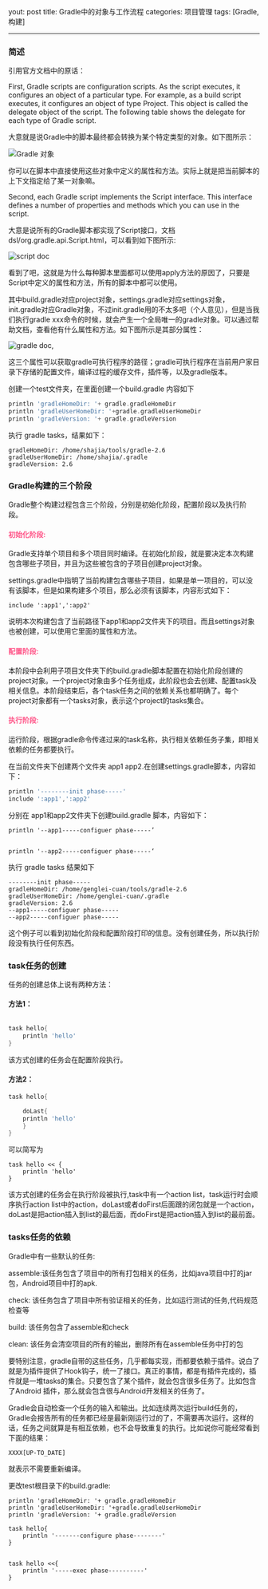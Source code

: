 yout: post
title: Gradle中的对象与工作流程
categories: 项目管理
tags: [Gradle,构建]

---

### 简述

引用官方文档中的原话：

First, Gradle scripts are configuration scripts. As the script executes, it configures an object of a particular type. For example, as a build script executes, it configures an object of type Project. This object is called the delegate object of the script. The following table shows the delegate for each type of Gradle script. 

大意就是说Gradle中的脚本最终都会转换为某个特定类型的对象。如下图所示：

![Gradle 对象][1]

<!--more-->
你可以在脚本中直接使用这些对象中定义的属性和方法。实际上就是把当前脚本的上下文指定给了某一对象嘛。

Second, each Gradle script implements the Script interface. This interface defines a number of properties and methods which you can use in the script. 

大意是说所有的Gradle脚本都实现了Script接口，文档dsl/org.gradle.api.Script.html，可以看到如下图所示:

![script doc][2]

看到了吧，这就是为什么每种脚本里面都可以使用apply方法的原因了，只要是Script中定义的属性和方法，所有的脚本中都可以使用。

其中build.gradle对应project对象，settings.gradle对应settings对象，init.gradle对应Gradle对象，不过init.gradle用的不太多吧（个人意见），但是当我们执行gradle xxx命令的时候，就会产生一个全局唯一的gradle对象。可以通过帮助文档，查看他有什么属性和方法。如下图所示是其部分属性：

![gradle doc][3],

这三个属性可以获取gradle可执行程序的路径；gradle可执行程序在当前用户家目录下存储的配置文件，编译过程的缓存文件，插件等，以及gradle版本。

创建一个test文件夹，在里面创建一个build.gradle 内容如下

```groovy
println 'gradleHomeDir: '+ gradle.gradleHomeDir
println 'gradleUserHomeDir: '+gradle.gradleUserHomeDir
println 'gradleVersion: '+ gradle.gradleVersion
```
执行 gradle  tasks，结果如下：

```
gradleHomeDir: /home/shajia/tools/gradle-2.6
gradleUserHomeDir: /home/shajia/.gradle
gradleVersion: 2.6

```


### Gradle构建的三个阶段

Gradle整个构建过程包含三个阶段，分别是初始化阶段，配置阶段以及执行阶段。

#### <font color="#ff5588">初始化阶段:</font>

Gradle支持单个项目和多个项目同时编译。在初始化阶段，就是要决定本次构建包含哪些子项目，并且为这些被包含的子项目创建project对象。

settings.gradle中指明了当前构建包含哪些子项目，如果是单一项目的，可以没有该脚本，但是如果构建多个项目，那么必须有该脚本，内容形式如下：

```
include ':app1',':app2'
```
说明本次构建包含了当前路径下app1和app2文件夹下的项目。而且settings对象也被创建，可以使用它里面的属性和方法。

#### <font color="#ff5588">配置阶段:</font>

本阶段中会利用子项目文件夹下的build.gradle脚本配置在初始化阶段创建的project对象。一个project对象由多个任务组成，此阶段也会去创建、配置task及相关信息。本阶段结束后，各个task任务之间的依赖关系也都明确了。每个project对象都有一个tasks对象，表示这个project的tasks集合。



#### <font color="#ff5588">执行阶段:</font>

运行阶段，根据gradle命令传递过来的task名称，执行相关依赖任务子集，即相关依赖的任务都要执行。

在当前文件夹下创建两个文件夹 app1 app2.在创建settings.gradle脚本，内容如下：

```groovy
println '--------init phase-----'
include ':app1',':app2'
```

分别在 app1和app2文件夹下创建build.gradle 脚本，内容如下：

```
println '--app1-----configuer phase-----’


```
```
println '--app2-----configuer phase-----‘

```
执行 gradle tasks 结果如下

```
--------init phase-----
gradleHomeDir: /home/genglei-cuan/tools/gradle-2.6
gradleUserHomeDir: /home/genglei-cuan/.gradle
gradleVersion: 2.6
--app1-----configuer phase-----
--app2-----configuer phase-----

```
这个例子可以看到初始化阶段和配置阶段打印的信息。没有创建任务，所以执行阶段没有执行任何东西。



### task任务的创建

任务的创建总体上说有两种方法：

#### 方法1：

```groovy

task hello{
    println 'hello'
}
```
该方式创建的任务会在配置阶段执行。
#### 方法2：

```groovy
task hello{

    doLast{
    println 'hello'
    }
}
```
可以简写为
```
task hello << {
    println 'hello'
}
```
该方式创建的任务会在执行阶段被执行,task中有一个action list，task运行时会顺序执行action list中的action，doLast或者doFirst后面跟的闭包就是一个action，doLast是把action插入到list的最后面，而doFirst是把action插入到list的最前面。


### tasks任务的依赖

Gradle中有一些默认的任务:

assemble:该任务包含了项目中的所有打包相关的任务，比如java项目中打的jar包，Android项目中打的apk.

check: 该任务包含了项目中所有验证相关的任务，比如运行测试的任务,代码规范检查等

build: 该任务包含了assemble和check

clean: 该任务会清空项目的所有的输出，删除所有在assemble任务中打的包

要特别注意，gradle自带的这些任务，几乎都每实现，而都要依赖于插件。说白了就是为插件提供了Hook钩子，统一了接口。真正的事情，都是有插件完成的，插件就是一堆tasks的集合。只要包含了某个插件，就会包含很多任务了。比如包含了Android 插件，那么就会包含很与Android开发相关的任务了。

Gradle会自动检查一个任务的输入和输出。比如连续两次运行build任务的，Gradle会报告所有的任务都已经是最新刚运行过的了，不需要再次运行。这样的话，任务之间就算是有相互依赖，也不会导致重复的执行。比如说你可能经常看到下面的结果：

```
XXXX[UP-TO_DATE]
```
就表示不需要重新编译。

更改test根目录下的build.gradle:

```
println 'gradleHomeDir: '+ gradle.gradleHomeDir
println 'gradleUserHomeDir: '+gradle.gradleUserHomeDir
println 'gradleVersion: '+ gradle.gradleVersion

task hello{
    println '-------configure phase--------'
}


task hello <<{
    println '-----exec phase----------'
}
```


[1]: http://7xj6ce.com1.z0.glb.clouddn.com/gradle-porject-1.png
[2]: http://7xj6ce.com1.z0.glb.clouddn.com/Gradle-project-2.png
[3]: http://7xj6ce.com1.z0.glb.clouddn.com/Gradle-project-3.png


